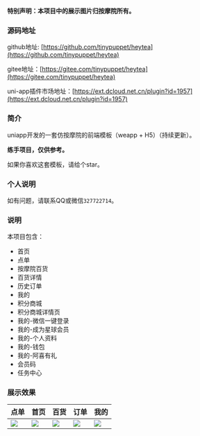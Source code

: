 **特别声明：本项目中的展示图片归按摩院所有。**

### 源码地址

github地址: [https://github.com/tinypuppet/heytea](https://github.com/tinypuppet/heytea)

gitee地址：[https://gitee.com/tinypuppet/heytea](https://gitee.com/tinypuppet/heytea)

uni-app插件市场地址：[https://ext.dcloud.net.cn/plugin?id=1957](https://ext.dcloud.net.cn/plugin?id=1957)

### 简介

uniapp开发的一套仿按摩院的前端模板（weapp + H5）（持续更新）。

**练手项目，仅供参考。**

如果你喜欢这套模板，请给个star。

### 个人说明

如有问题，请联系QQ或微信``327722714``。

### 说明

本项目包含：

- 首页
- 点单
- 按摩院百货
- 百货详情
- 历史订单
- 我的
- 积分商城
- 积分商城详情页
- 我的-微信一键登录
- 我的-成为星球会员
- 我的-个人资料
- 我的-钱包
- 我的-阿喜有礼
- 会员码
- 任务中心

### 展示效果

|点单|首页|百货|订单|我的|
|---|---|---|---|---|
|![](https://img.cdn.aliyun.dcloud.net.cn/stream/plugin_screens/c7ab7d00-a62a-11ea-8698-3fa69385df82_0.jpg?v=1591251998)|![](https://img.cdn.aliyun.dcloud.net.cn/stream/plugin_screens/c7ab7d00-a62a-11ea-8698-3fa69385df82_1.jpg?v=1591251998)|![](https://img.cdn.aliyun.dcloud.net.cn/stream/plugin_screens/c7ab7d00-a62a-11ea-8698-3fa69385df82_2.jpg?v=1591251998)|![](https://img.cdn.aliyun.dcloud.net.cn/stream/plugin_screens/c7ab7d00-a62a-11ea-8698-3fa69385df82_3.jpg?v=1591251998)|![](https://img.cdn.aliyun.dcloud.net.cn/stream/plugin_screens/c7ab7d00-a62a-11ea-8698-3fa69385df82_4.jpg?v=1591251998)|
